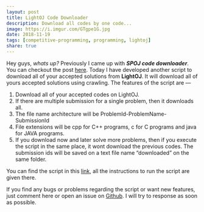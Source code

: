 ```yaml
---  
layout: post  
title: LightOJ Code Downloader  
description: Download all codes by one code...  
image: https://i.imgur.com/GTgpe1G.jpg  
date: 2018-11-19  
tags: [competitive-programming, programming, lightoj]  
share: true  
---  
```

  
Hey guys, *whats up?* Previously I came up with ***SPOJ code downloader***. You can checkout the post [here](./2018-11-18-SPOJ-code-downloader.md). Today I have developed another script to download all of your accepted solutions from **LightOJ**. It will download all of yours accepted solutions using crawling. The features of the script are —  
  
1. Download all of your accepted codes on LightOJ.  
2. If there are multiple submission for a single problem, then it downloads all.  
3. The file name architecture will be ProblemId-ProblemName-SubmissionId  
4. File extensions will be cpp for C++ programs, c for C programs and java for JAVA programs.  
5. If you download now and later solve more problems, then if you execute the script in the same place, it wont download the previous codes. The submission ids will be saved on a text file name “downloaded” on the same folder.  
  
You can find the script in this [link](https://github.com/dipta007/lightoj-code-downloader), all the instructions to run the script are given there.  
  
If you find any bugs or problems regarding the script or want new features, just comment here or open an issue on [Github](https://github.com/dipta007/lightoj-code-downloader/issues). I will try to response as soon as possible.  
